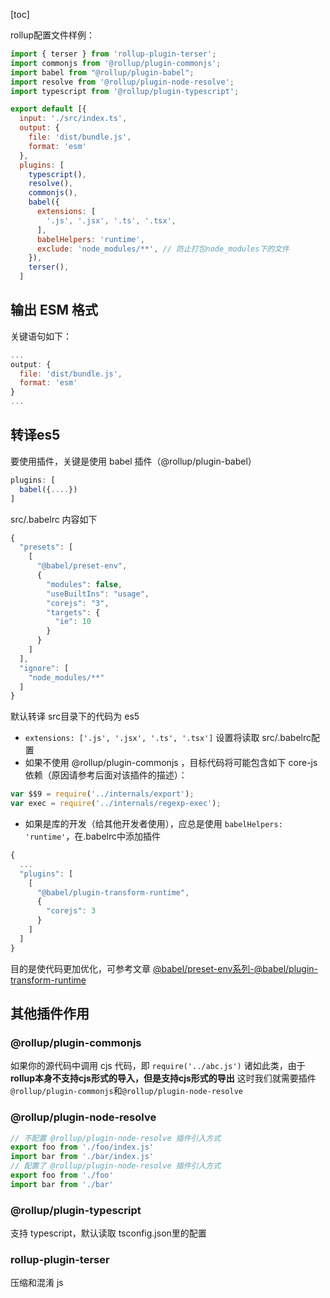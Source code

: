 [toc]

rollup配置文件样例：

```javascript
import { terser } from 'rollup-plugin-terser';
import commonjs from '@rollup/plugin-commonjs';
import babel from "@rollup/plugin-babel";
import resolve from '@rollup/plugin-node-resolve';
import typescript from '@rollup/plugin-typescript';

export default [{
  input: './src/index.ts',
  output: {
    file: 'dist/bundle.js',
    format: 'esm'
  },
  plugins: [
    typescript(),
    resolve(),
    commonjs(),
    babel({
      extensions: [
        '.js', '.jsx', '.ts', '.tsx',
      ],
      babelHelpers: 'runtime',
      exclude: 'node_modules/**', // 防止打包node_modules下的文件
    }),
    terser(),
  ]
```

## 输出 ESM 格式

关键语句如下：
```javascript
...
output: {
  file: 'dist/bundle.js',
  format: 'esm'
}
...
```

## 转译es5

要使用插件，关键是使用 babel 插件（@rollup/plugin-babel）

```javascript
plugins: [
  babel({....})
]

```
src/.babelrc 内容如下
```javascript
{
  "presets": [
    [
      "@babel/preset-env",
      {
        "modules": false,
        "useBuiltIns": "usage",
        "corejs": "3",
        "targets": {
          "ie": 10
        }
      }
    ]
  ],
  "ignore": [
    "node_modules/**"
  ]
}
```

默认转译 src目录下的代码为 es5

* `extensions: ['.js', '.jsx', '.ts', '.tsx']` 设置将读取 src/.babelrc配置
* 如果不使用 @rollup/plugin-commonjs ，目标代码将可能包含如下 core-js 依赖（原因请参考后面对该插件的描述）：

```javascript
var $$9 = require('../internals/export');
var exec = require('../internals/regexp-exec');
```

* 如果是库的开发（给其他开发者使用），应总是使用 `babelHelpers: 'runtime'`，在.babelrc中添加插件

```javascript
{
  ...
  "plugins": [
    [
      "@babel/plugin-transform-runtime",
      {
        "corejs": 3
      }
    ]
  ]
}
```

目的是使代码更加优化，可参考文章 [@babel/preset-env系列-@babel/plugin-transform-runtime](@babel╱preset-env系列-@babel╱plugin-transform-runtime.md.html)

## 其他插件作用

### @rollup/plugin-commonjs

如果你的源代码中调用 cjs 代码，即 `require('../abc.js')` 诸如此类，由于**rollup本身不支持cjs形式的导入，但是支持cjs形式的导出** 这时我们就需要插件 `@rollup/plugin-commonjs`和`@rollup/plugin-node-resolve`

### @rollup/plugin-node-resolve 

```javascript
// 不配置 @rollup/plugin-node-resolve 插件引入方式
export foo from './foo/index.js'
import bar from './bar/index.js'
// 配置了 @rollup/plugin-node-resolve 插件引入方式
export foo from './foo'
import bar from './bar'
```

### @rollup/plugin-typescript

支持 typescript，默认读取 tsconfig.json里的配置

### rollup-plugin-terser

压缩和混淆 js